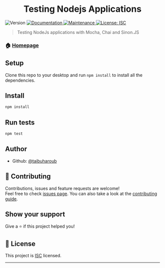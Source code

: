 <h1 align="center">Testing Nodejs Applications </h1>
<p>
  <img alt="Version" src="https://img.shields.io/badge/version-1.0.0-blue.svg?cacheSeconds=2592000" />
  <a href="https://github.com/taibuharoub/testing-node-apps#readme" target="_blank">
    <img alt="Documentation" src="https://img.shields.io/badge/documentation-yes-brightgreen.svg" />
  </a>
  <a href="https://github.com/taibuharoub/testing-node-apps/graphs/commit-activity" target="_blank">
    <img alt="Maintenance" src="https://img.shields.io/badge/Maintained%3F-yes-green.svg" />
  </a>
  <a href="https://github.com/taibuharoub/testing-node-apps/blob/master/LICENSE" target="_blank">
    <img alt="License: ISC" src="https://img.shields.io/github/license/taibuharoub/testing-node-apps" />
  </a>
</p>

> Testing NodeJs applications with Mocha, Chai and Sinon.JS

### 🏠 [Homepage](https://github.com/taibuharoub/testing-node-apps#readme)

## Setup
Clone this repo to your desktop and run `npm install` to install all the dependencies.
## Install

```sh
npm install
```

## Run tests

```sh
npm test
```

## Author

* Github: [@taibuharoub](https://github.com/taibuharoub)

## 🤝 Contributing

Contributions, issues and feature requests are welcome!<br />Feel free to check [issues page](https://github.com/taibuharoub/testing-node-apps/issues). You can also take a look at the [contributing guide](https://github.com/taibuharoub/testing-node-apps/blob/master/CONTRIBUTING.md).

## Show your support

Give a ⭐️ if this project helped you!

## 📝 License

This project is [ISC](https://github.com/taibuharoub/testing-node-apps/blob/master/LICENSE) licensed.

***
